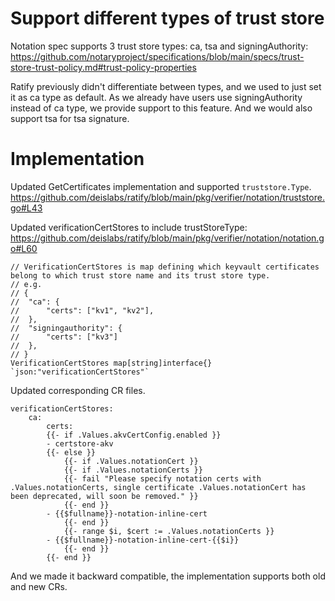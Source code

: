 # Support different types of trust store

Notation spec supports 3 trust store types: ca, tsa and signingAuthority: https://github.com/notaryproject/specifications/blob/main/specs/trust-store-trust-policy.md#trust-policy-properties

Ratify previously didn't differentiate between types, and we used to just set it as ca type as default. As we already have users use signingAuthority instead of ca type, we provide support to this feature. And we would also support tsa for tsa signature.

# Implementation

Updated GetCertificates implementation and supported `truststore.Type`. https://github.com/deislabs/ratify/blob/main/pkg/verifier/notation/truststore.go#L43

Updated verificationCertStores to include trustStoreType: https://github.com/deislabs/ratify/blob/main/pkg/verifier/notation/notation.go#L60
```
// VerificationCertStores is map defining which keyvault certificates belong to which trust store name and its trust store type.
// e.g.
// {
// 	"ca": {
// 		"certs": ["kv1", "kv2"],
// 	},
// 	"signingauthority": {
// 		"certs": ["kv3"]
// 	},
// }
VerificationCertStores map[string]interface{} `json:"verificationCertStores"`
```

Updated corresponding CR files.
```
verificationCertStores:
    ca:
        certs:
        {{- if .Values.akvCertConfig.enabled }}
        - certstore-akv
        {{- else }}
            {{- if .Values.notationCert }}
            {{- if .Values.notationCerts }}
            {{- fail "Please specify notation certs with .Values.notationCerts, single certificate .Values.notationCert has been deprecated, will soon be removed." }}
            {{- end }}
        - {{$fullname}}-notation-inline-cert
            {{- end }} 
            {{- range $i, $cert := .Values.notationCerts }}
        - {{$fullname}}-notation-inline-cert-{{$i}}
            {{- end }} 
        {{- end }}
```
And we made it backward compatible, the implementation supports both old and new CRs.